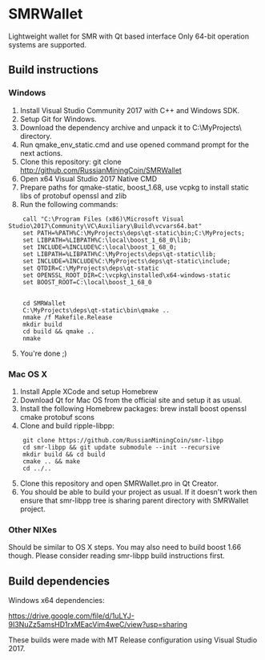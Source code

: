 # SMRWallet
Lightweight wallet for SMR with Qt based interface 
Only 64-bit operation systems are supported.

## Build instructions

### Windows
1. Install Visual Studio Community 2017 with C++ and Windows SDK.
2. Setup Git for Windows.
2. Download the dependency archive and unpack it to C:\MyProjects\ directory.
3. Run qmake_env_static.cmd and use opened command prompt for the next actions.
3. Clone this repository:
    git clone http://github.com/RussianMiningCoin/SMRWallet
4. Open x64 Visual Studio 2017 Native CMD
5. Prepare paths for qmake-static, boost_1.68, use vcpkg to install static libs of protobuf openssl and zlib
6. Run the following commands:
```
    call "C:\Program Files (x86)\Microsoft Visual Studio\2017\Community\VC\Auxiliary\Build\vcvars64.bat"
    set PATH=%PATH%C:\MyProjects\deps\qt-static\bin;C:\MyProjects;
    set LIBPATH=%LIBPATH%C:\local\boost_1_68_0\lib;
    set INCLUDE=%INCLUDE%C:\local\boost_1_68_0;
    set LIBPATH=%LIBPATH%C:\MyProjects\deps\qt-static\lib;
    set INCLUDE=%INCLUDE%C:\MyProjects\deps\qt-static\include;
    set QTDIR=C:\MyProjects\deps\qt-static
    set OPENSSL_ROOT_DIR=C:\vcpkg\installed\x64-windows-static
    set BOOST_ROOT=C:\local\boost_1_68_0


    cd SMRWallet
    C:\MyProjects\deps\qt-static\bin\qmake ..
    nmake /f Makefile.Release
    mkdir build
    cd build && qmake ..
    nmake
```    
5. You're done ;)

### Mac OS X
1. Install Apple XCode and setup Homebrew
2. Download Qt for Mac OS  from the official site and setup it as usual.
3. Install the following Homebrew packages:
    brew install boost openssl cmake protobuf scons
4. Clone and build ripple-libpp:
```
    git clone https://github.com/RussianMiningCoin/smr-libpp
    cd smr-libpp && git update submodule --init --recursive
    mkdir build && cd build
    cmake .. && make
    cd ../..
```
5. Clone this repository and open SMRWallet.pro in Qt Creator.
6. You should be able to build your project as usual. If it doesn't work then ensure that smr-libpp tree is sharing parent directory with SMRWallet project.

### Other NIXes
Should be similar to OS X steps. You may also need to build boost 1.66 though. Please consider reading smr-libpp build instructions first.

## Build dependencies

Windows x64 dependencies:

https://drive.google.com/file/d/1uLYJ-9I3NuZz5amsHD1rxMEacVim4weC/view?usp=sharing

These builds were made with MT Release configuration using Visual Studio 2017.
